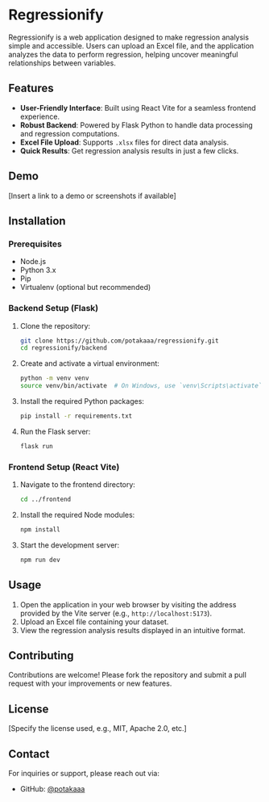 # Regressionify

Regressionify is a web application designed to make regression analysis simple and accessible. Users can upload an Excel file, and the application analyzes the data to perform regression, helping uncover meaningful relationships between variables.

## Features
- **User-Friendly Interface**: Built using React Vite for a seamless frontend experience.
- **Robust Backend**: Powered by Flask Python to handle data processing and regression computations.
- **Excel File Upload**: Supports `.xlsx` files for direct data analysis.
- **Quick Results**: Get regression analysis results in just a few clicks.

## Demo
[Insert a link to a demo or screenshots if available]

## Installation

### Prerequisites
- Node.js
- Python 3.x
- Pip
- Virtualenv (optional but recommended)

### Backend Setup (Flask)
1. Clone the repository:
   ```bash
   git clone https://github.com/potakaaa/regressionify.git
   cd regressionify/backend
   ```
2. Create and activate a virtual environment:
   ```bash
   python -m venv venv
   source venv/bin/activate  # On Windows, use `venv\Scripts\activate`
   ```
3. Install the required Python packages:
   ```bash
   pip install -r requirements.txt
   ```
4. Run the Flask server:
   ```bash
   flask run
   ```

### Frontend Setup (React Vite)
1. Navigate to the frontend directory:
   ```bash
   cd ../frontend
   ```
2. Install the required Node modules:
   ```bash
   npm install
   ```
3. Start the development server:
   ```bash
   npm run dev
   ```

## Usage
1. Open the application in your web browser by visiting the address provided by the Vite server (e.g., `http://localhost:5173`).
2. Upload an Excel file containing your dataset.
3. View the regression analysis results displayed in an intuitive format.

## Contributing
Contributions are welcome! Please fork the repository and submit a pull request with your improvements or new features.

## License
[Specify the license used, e.g., MIT, Apache 2.0, etc.]

## Contact
For inquiries or support, please reach out via:
- GitHub: [@potakaaa](https://github.com/potakaaa)
